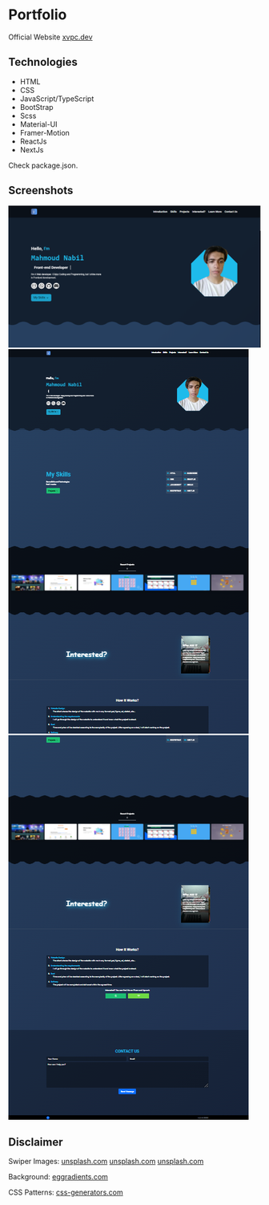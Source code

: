 # Portfolio
Official Website [xvpc.dev](https://xvpc.dev/)


## Technologies
- HTML
- CSS
- JavaScript/TypeScript
- BootStrap
- Scss
- Material-UI
- Framer-Motion
- ReactJs
- NextJs

Check package.json.

## Screenshots

![site1 Image](./public/images/siteimgs/this/site1.png)
![site2 Image](./public/images/siteimgs/this/site2.png)
![site3 Image](./public/images/siteimgs/this/site3.png)


## Disclaimer
Swiper Images:
[unsplash.com](https://unsplash.com/photos/5fNmWej4tAA)
[unsplash.com](https://unsplash.com/photos/Mx0yDbKMPSk)
[unsplash.com](https://unsplash.com/photos/ocAo7MwGfHY)

Background:
[eggradients.com](https://www.eggradients.com)

CSS Patterns:
[css-generators.com](https://css-generators.com)

